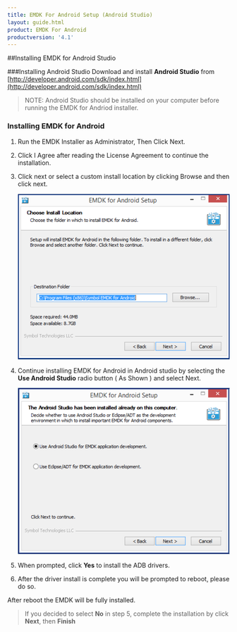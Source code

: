 ```yaml
---
title: EMDK For Android Setup (Android Studio)
layout: guide.html
product: EMDK For Android
productversion: '4.1'
---
```


##Installing EMDK for Android Studio

###Installing Android Studio
Download and install **Android Studio** from [http://developer.android.com/sdk/index.html](http://developer.android.com/sdk/index.html)


>NOTE: Android Studio should be installed on your computer before running the EMDK for Andriod installer.


### Installing EMDK for Android

1. Run the EMDK Installer as Administrator, Then Click Next.

2. Click I Agree after reading the License Agreement to continue the installation.

3. Click next or select a custom install location by clicking Browse and then click next.

	![img](../../images/setup/emdkInstall03.png)

4. Continue installing EMDK for Android in Android studio by selecting the **Use Android Studio** radio button ( As Shown ) and select Next.

	![img](../../images/setup/emdkInstall04.png)

5. When prompted, click **Yes** to install the ADB drivers.

6. After the driver install is complete you will be prompted to reboot, please do so.

After reboot the EMDK will be fully installed.

>If you decided to select **No** in step 5, complete the installation by click **Next**, then **Finish**











